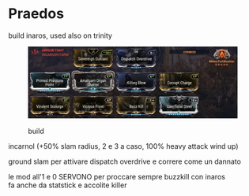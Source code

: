 # Praedos

build inaros, used also on trinity

<figure><img src=".gitbook/assets/image (12).png" alt=""><figcaption><p>build</p></figcaption></figure>

incarnol (+50% slam radius, 2 e 3 a caso, 100% heavy attack wind up)

ground slam per attivare dispatch overdrive e correre come un dannato

le mod all'1 e 0 SERVONO per proccare sempre buzzkill con inaros\
fa anche da statstick e accolite killer
